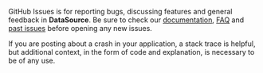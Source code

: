 GitHub Issues is for reporting bugs, discussing features and general feedback in **DataSource**. Be sure to check our [documentation](http://cocoadocs.org/docsets/DataSource), [FAQ](https://github.com/3lvis/DataSource/wiki/FAQ) and [past issues](https://github.com/3lvis/DataSource/issues?state=closed) before opening any new issues.

If you are posting about a crash in your application, a stack trace is helpful, but additional context, in the form of code and explanation, is necessary to be of any use.
